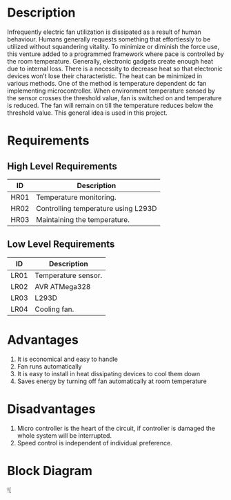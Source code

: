 # Description
   Infrequently electric fan utilization is dissipated as a result of human behaviour. Humans generally requests something that effortlessly to be utilized without squandering vitality. To minimize or diminish the force use, this venture added to a programmed framework where pace is controlled by the room temperature.
   Generally, electronic gadgets create enough heat due to internal loss. There is a necessity to decrease heat so that electronic devices won’t lose their characteristic. The heat can be minimized in various methods. One of the method is temperature dependent dc fan implementing microcontroller. When environment temperature sensed by the sensor crosses the threshold value, fan is switched on and temperature is reduced. The fan will remain on till the temperature reduces below the threshold value. This general idea is used in this project.

# Requirements
## High Level Requirements
| ID | Description | 
| --- | --- | 
| HR01 | Temperature monitoring.  | 
| HR02 | Controlling temperature using L293D | 
| HR03 | Maintaining the temperature. | 

## Low Level Requirements
| ID | Description | 
| --- | --- | 
| LR01 | Temperature sensor. | 
| LR02 | AVR ATMega328 | 
| LR03 | L293D | 
| LR04 | Cooling fan. | 

# Advantages
1. It is economical and easy to handle
2. Fan runs automatically
3. It is easy to install in heat dissipating devices to cool them down
4. Saves energy by turning off fan automatically at room temperature

# Disadvantages
1. Micro controller is the heart of the circuit, if controller is damaged the whole system will be interrupted.
2. Speed control is independent of individual preference.

# Block Diagram
![
